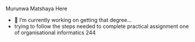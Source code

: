 Murunwa Matshaya Here

- 🔭 I’m currently working on getting that degree...
- trying to follow the steps needed to complete practical assignment one of organisational informatics 244
